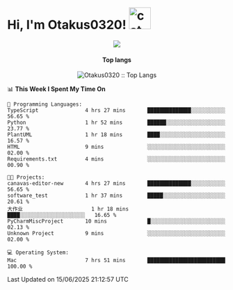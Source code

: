 <h1> Hi, I'm Otakus0320! <img src="https://media.giphy.com/media/mGcNjsfWAjY5AEZNw6/giphy.gif" width="50" alt="cat"></h1>

<p align="center"><a href="https://wakatime.com/@044d69d0-1253-4f60-96b6-5d19a0f9dde5"><img src="https://wakatime.com/badge/user/044d69d0-1253-4f60-96b6-5d19a0f9dde5.svg" /></a></p>

<h4 align="center">Top langs</h4>

<p align="center"><img src="https://github-readme-stats.vercel.app/api/top-langs/?username=Otakus0320&langs_count=10&theme=tokyonight&layout=compact&timestamp={{random_number}}" alt="Otakus0320 :: Top Langs" /></p>

<!--START_SECTION:waka-->
📊 **This Week I Spent My Time On** 

```text
💬 Programming Languages: 
TypeScript               4 hrs 27 mins       ██████████████░░░░░░░░░░░   56.65 % 
Python                   1 hr 52 mins        ██████░░░░░░░░░░░░░░░░░░░   23.77 % 
PlantUML                 1 hr 18 mins        ████░░░░░░░░░░░░░░░░░░░░░   16.57 % 
HTML                     9 mins              ░░░░░░░░░░░░░░░░░░░░░░░░░   02.00 % 
Requirements.txt         4 mins              ░░░░░░░░░░░░░░░░░░░░░░░░░   00.90 % 

🐱‍💻 Projects: 
canavas-editor-new       4 hrs 27 mins       ██████████████░░░░░░░░░░░   56.65 % 
software_test            1 hr 37 mins        █████░░░░░░░░░░░░░░░░░░░░   20.61 % 
大作业                      1 hr 18 mins        ████░░░░░░░░░░░░░░░░░░░░░   16.65 % 
PyCharmMiscProject       10 mins             █░░░░░░░░░░░░░░░░░░░░░░░░   02.13 % 
Unknown Project          9 mins              ░░░░░░░░░░░░░░░░░░░░░░░░░   02.00 % 

💻 Operating System: 
Mac                      7 hrs 51 mins       █████████████████████████   100.00 % 
```


 Last Updated on 15/06/2025 21:12:57 UTC
<!--END_SECTION:waka-->
